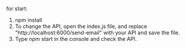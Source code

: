 
for start:
1. npm install 
2. To change the API, open the index.js file, and replace "http://localhost:6000/send-email" with your API and save the file.
3. Type npm start in the console and check the API.
